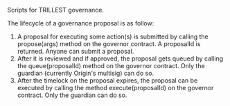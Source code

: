 Scripts for TRILLEST governance.

The lifecycle of a governance proposal is as follow:

1. A proposal for executing some action(s) is submitted by calling the propose(args) method on the governor contract. A proposalId is returned. Anyone can submit a proposal.
1. After it is reviewed and if approved, the proposal gets queued by calling the queue(proposalId) method on the governor contract. Only the guardian (currently Origin's multisig) can do so.
1. After the timelock on the proposal expires, the proposal can be executed by calling the method execute(proposalId) on the governor contract. Only the guardian can do so.
